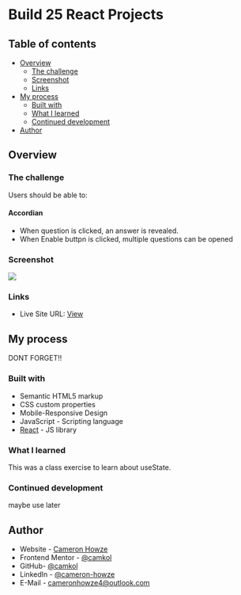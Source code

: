 # Build 25 React Projects

## Table of contents

- [Overview](#overview)
  - [The challenge](#the-challenge)
  - [Screenshot](#screenshot)
  - [Links](#links)
- [My process](#my-process)
  - [Built with](#built-with)
  - [What I learned](#what-i-learned)
  - [Continued development](#continued-development)
- [Author](#author)

## Overview

### The challenge

Users should be able to:

#### Accordian

- When question is clicked, an answer is revealed.
- When Enable buttpn is clicked, multiple questions can be opened

### Screenshot

![](./screen.jpg)

### Links

- Live Site URL: [View](https://flashcards2.netlify.app/)

## My process

DONT FORGET!!

### Built with

- Semantic HTML5 markup
- CSS custom properties
- Mobile-Responsive Design
- JavaScript - Scripting language
- [React](https://reactjs.org/) - JS library

### What I learned

This was a class exercise to learn about useState.

### Continued development

maybe use later

## Author

- Website - [Cameron Howze](https://camkol.github.io/)
- Frontend Mentor - [@camkol](https://www.frontendmentor.io/profile/camkol)
- GitHub- [@camkol](https://github.com/camkol)
- LinkedIn - [@cameron-howze](https://www.linkedin.com/in/cameron-howze-28a646109/)
- E-Mail - [cameronhowze4@outlook.com](mailto:cameronhowze4@outlook.com)
